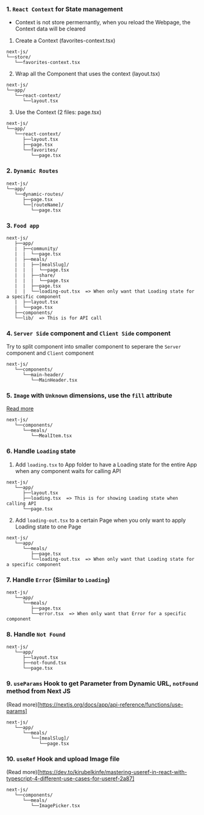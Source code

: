 ### 1. `React Context` for State management

-  Context is not store permernantly, when you reload the Webpage, the Context data will be cleared

1. Create a Context (favorites-context.tsx)

```
next-js/
└──store/
   └──favorites-context.tsx
```

2. Wrap all the Component that uses the context (layout.tsx)

```
next-js/
└──app/
   └──react-context/
      └──layout.tsx
```

3. Use the Context (2 files: page.tsx)

```
next-js/
└──app/
   └──react-context/
      ├──layout.tsx
      ├──page.tsx
      └──favorites/
         └──page.tsx
```

### 2. `Dynamic Routes`

```
next-js/
└──app/
   └──dynamic-routes/
      ├──page.tsx
      └──[routeName]/
         └──page.tsx
```

### 3. `Food app`

```
next-js/
   ├──app/
   |  ├──community/
   |  |  └──page.tsx
   |  ├──meals/
   |  |  ├──[mealSlug]/
   |  |  |  └──page.tsx
   |  |  ├──share/
   |  |  |  └──page.tsx
   |  |  ├──page.tsx
   |  |  └──loading-out.tsx  => When only want that Loading state for a specific component
   |  ├──layout.tsx
   |  └──page.tsx
   ├──components/
   └──lib/  => This is for API call
```

### 4. `Server Side` component and `Client Side` component

Try to split component into smaller component to seperare the `Server` component and `Client` component

```
next-js/
   └──components/
      └──main-header/
         └──MainHeader.tsx
```

### 5. `Image` with `Unknown` dimensions, use the `fill` attribute

[Read more](https://nextjs.org/docs/pages/api-reference/components/image#fill)

```
next-js/
   └──components/
      └──meals/
         └──MealItem.tsx
```

### 6. Handle `Loading` state

1. Add `loading.tsx` to App folder to have a Loading state for the entire App when any component waits for calling API

```
next-js/
   └──app/
      ├──layout.tsx
      ├──loading.tsx  => This is for showing Loading state when calling API
      └──page.tsx
```

2. Add `loading-out.tsx` to a certain Page when you only want to apply Loading state to one Page

```
next-js/
   └──app/
      └──meals/
         ├──page.tsx
         └──loading-out.tsx  => When only want that Loading state for a specific component
```

### 7. Handle `Error` (Similar to `Loading`)

```
next-js/
   └──app/
      └──meals/
         ├──page.tsx
         └──error.tsx  => When only want that Error for a specific component
```

### 8. Handle `Not Found`

```
next-js/
   └──app/
      ├──layout.tsx
      ├──not-found.tsx
      └──page.tsx
```

### 9. `useParams` Hook to get Parameter from Dynamic URL, `notFound` method from Next JS

(Read more)[https://nextjs.org/docs/app/api-reference/functions/use-params]

```
next-js/
   └──app/
      └──meals/
         └──[mealSlug]/
            └──page.tsx
```

### 10. `useRef` Hook and upload Image file

(Read more)[https://dev.to/kirubelkinfe/mastering-useref-in-react-with-typescript-4-different-use-cases-for-useref-2a87]

```
next-js/
   └──components/
      └──meals/
         └──ImagePicker.tsx
```
